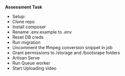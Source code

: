 **Assessment Task**

- Setup:
- Clone repo
- Install composer
- Rename .env.example to .env
- Reset DB creds
- Run migration
- Uncomment the ffmpeg conversion snippet in job
- Grant permissions to /storage and /bootsrape folders
- Artisan Serve
- Run Queue worker
- Start Uploading video
